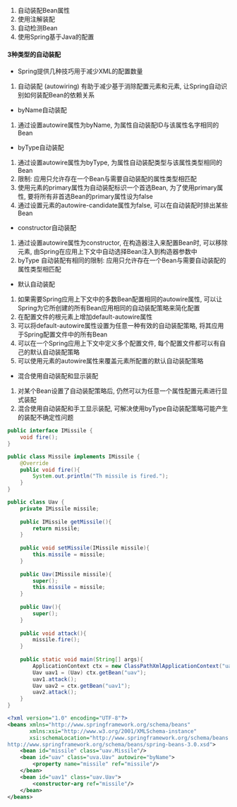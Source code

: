 
1) 自动装配Bean属性
2) 使用注解装配
3) 自动检测Bean
4) 使用Spring基于Java的配置

#### 3种类型的自动装配
* Spring提供几种技巧用于减少XML的配置数量
1) 自动装配 (autowiring) 有助于减少基于消除配置<property>元素和<constructor-arg>元素, 让Spring自动识别如何装配Bean的依赖关系

* byName自动装配
1) 通过设置autowire属性为byName, 为属性自动装配ID与该属性名字相同的Bean

* byType自动装配
1) 通过设置autowire属性为byType, 为属性自动装配类型与该属性类型相同的Bean
2) 限制: 应用只允许存在一个Bean与需要自动装配的属性类型相匹配
3) 使用<bean>元素的primary属性为自动装配标识一个首选Bean, 为了使用primary属性, 要将所有非首选Bean的primary属性设为false
4) 通过设置<bean>元素的autowire-candidate属性为false, 可以在自动装配时排出某些Bean
  
* constructor自动装配
1) 通过设置autowire属性为constructor, 在构造器注入来配置Bean时, 可以移除<constructor-arg>元素, 由Spring在应用上下文中自动选择Bean注入到构造器参数中
2) byType 自动装配有相同的限制: 应用只允许存在一个Bean与需要自动装配的属性类型相匹配

* 默认自动装配
1) 如果需要Spring应用上下文中的多数Bean配置相同的autowire属性, 可以让Spring为它所创建的所有Bean应用相同的自动装配策略来简化配置
2) 在配置文件的根元素<beans>上增加default-autowire属性
3) 可以将default-autowire属性设置为任意一种有效的自动装配策略, 将其应用于Spring配置文件中的所有Bean
4) 可以在一个Spring应用上下文中定义多个配置文件, 每个配置文件都可以有自己的默认自动装配策略
5) 可以使用<bean>元素的autowire属性来覆盖<beans>元素所配置的默认自动装配策略
  
* 混合使用自动装配和显示装配
1) 对某个Bean设置了自动装配策略后, 仍然可以为任意一个属性配置<property>元素进行显式装配
2) 混合使用自动装配和手工显示装配, 可解决使用byType自动装配策略可能产生的装配不确定性问题

```IMissile.java
public interface IMissile {
    void fire();
}
```

```Missile.java
public class Missile implements IMissile {
    @Override
    public void fire(){
        System.out.println("Th missile is fired.");
    }
}
```

```Uav.java
public class Uav {
    private IMissile missile;
    
    public IMissile getMissile(){
        return missile;
    }
    
    public void setMissile(IMissile missile){
        this.missile = missile;
    }
    
    public Uav(IMissile missile){
        super();
        this.missile = missile;
    }    
    
    public Uav(){
        super();
    }
    
    public void attack(){
        missile.fire();
    }
    
    public static void main(String[] args){
        ApplicationContext ctx = new ClassPathXmlApplicationContext("uav/uav.xml");
        Uav uav1 = (Uav) ctx.getBean("uav");
        uav1.attack();
        Uav uav2 = ctx.getBean("uav1");
        uav2.attack();
    }
}
```

```xml
<?xml version="1.0" encoding="UTF-8"?>
<beans xmlns="http://www.springframework.org/schema/beans"
       xmlns:xsi="http://www.w3.org/2001/XMLSchema-instance"
       xsi:schemaLocation="http://www.springframework.org/schema/beans
http://www.springframework.org/schema/beans/spring-beans-3.0.xsd">
    <bean id="missile" class="uav.Missile"/>
    <bean id="uav" class="uva.Uav" autowire="byName">
        <property name="missile" ref="missile"/>
    </bean>
    <bean id="uav1" class="uav.Uav">
        <constructor-arg ref="missile"/>
    </bean>
</beans>
```

